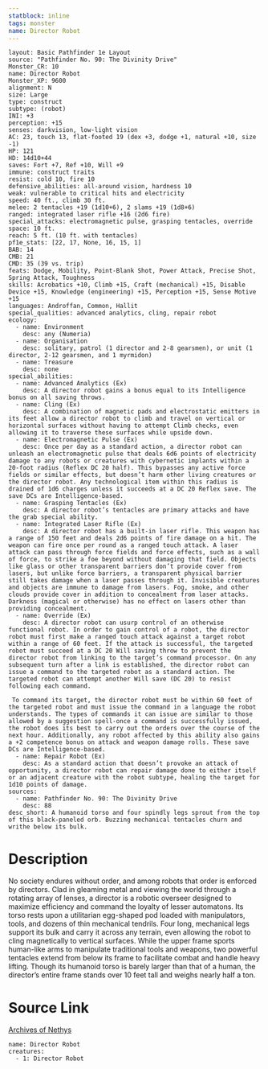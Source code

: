 ```yaml
---
statblock: inline
tags: monster
name: Director Robot
---
```

```statblock
layout: Basic Pathfinder 1e Layout
source: "Pathfinder No. 90: The Divinity Drive"
Monster_CR: 10
name: Director Robot
Monster_XP: 9600
alignment: N
size: Large
type: construct
subtype: (robot)
INI: +3
perception: +15
senses: darkvision, low-light vision
AC: 23, touch 13, flat-footed 19 (dex +3, dodge +1, natural +10, size -1)
HP: 121
HD: 14d10+44
saves: Fort +7, Ref +10, Will +9
immune: construct traits
resist: cold 10, fire 10
defensive_abilities: all-around vision, hardness 10
weak: vulnerable to critical hits and electricity
speed: 40 ft., climb 30 ft.
melee: 2 tentacles +19 (1d10+6), 2 slams +19 (1d8+6)
ranged: integrated laser rifle +16 (2d6 fire)
special_attacks: electromagnetic pulse, grasping tentacles, override
space: 10 ft.
reach: 5 ft. (10 ft. with tentacles)
pf1e_stats: [22, 17, None, 16, 15, 1]
BAB: 14
CMB: 21
CMD: 35 (39 vs. trip)
feats: Dodge, Mobility, Point-Blank Shot, Power Attack, Precise Shot, Spring Attack, Toughness
skills: Acrobatics +10, Climb +15, Craft (mechanical) +15, Disable Device +15, Knowledge (engineering) +15, Perception +15, Sense Motive +15
languages: Androffan, Common, Hallit
special_qualities: advanced analytics, cling, repair robot
ecology:
  - name: Environment
    desc: any (Numeria)
  - name: Organisation
    desc: solitary, patrol (1 director and 2-8 gearsmen), or unit (1 director, 2-12 gearsmen, and 1 myrmidon)
  - name: Treasure
    desc: none
special_abilities:
  - name: Advanced Analytics (Ex)
    desc: A director robot gains a bonus equal to its Intelligence bonus on all saving throws.
  - name: Cling (Ex)
    desc: A combination of magnetic pads and electrostatic emitters in its feet allow a director robot to climb and travel on vertical or horizontal surfaces without having to attempt Climb checks, even allowing it to traverse these surfaces while upside down.
  - name: Electromagnetic Pulse (Ex)
    desc: Once per day as a standard action, a director robot can unleash an electromagnetic pulse that deals 6d6 points of electricity damage to any robots or creatures with cybernetic implants within a 20-foot radius (Reflex DC 20 half). This bypasses any active force fields or similar effects, but doesn’t harm other living creatures or the director robot. Any technological item within this radius is drained of 1d6 charges unless it succeeds at a DC 20 Reflex save. The save DCs are Intelligence-based.
  - name: Grasping Tentacles (Ex)
    desc: A director robot’s tentacles are primary attacks and have the grab special ability.
  - name: Integrated Laser Rifle (Ex)
    desc: A director robot has a built-in laser rifle. This weapon has a range of 150 feet and deals 2d6 points of fire damage on a hit. The weapon can fire once per round as a ranged touch attack. A laser attack can pass through force fields and force effects, such as a wall of force, to strike a foe beyond without damaging that field. Objects like glass or other transparent barriers don’t provide cover from lasers, but unlike force barriers, a transparent physical barrier still takes damage when a laser passes through it. Invisible creatures and objects are immune to damage from lasers. Fog, smoke, and other clouds provide cover in addition to concealment from laser attacks. Darkness (magical or otherwise) has no effect on lasers other than providing concealment.
  - name: Override (Ex)
    desc: A director robot can usurp control of an otherwise functional robot. In order to gain control of a robot, the director robot must first make a ranged touch attack against a target robot within a range of 60 feet. If the attack is successful, the targeted robot must succeed at a DC 20 Will saving throw to prevent the director robot from linking to the target’s command processor. On any subsequent turn after a link is established, the director robot can issue a command to the targeted robot as a standard action. The targeted robot can attempt another Will save (DC 20) to resist following each command.

 To command its target, the director robot must be within 60 feet of the targeted robot and must issue the command in a language the robot understands. The types of commands it can issue are similar to those allowed by a suggestion spell-once a command is successfully issued, the robot does its best to carry out the orders over the course of the next hour. Additionally, any robot affected by this ability also gains a +2 competence bonus on attack and weapon damage rolls. These save DCs are Intelligence-based.
  - name: Repair Robot (Ex)
    desc: As a standard action that doesn’t provoke an attack of opportunity, a director robot can repair damage done to either itself or an adjacent creature with the robot subtype, healing the target for 1d10 points of damage.
sources:
  - name: Pathfinder No. 90: The Divinity Drive
    desc: 88
desc_short: A humanoid torso and four spindly legs sprout from the top of this black-paneled orb. Buzzing mechanical tentacles churn and writhe below its bulk.
```
# Description
No society endures without order, and among robots that order is enforced by directors. Clad in gleaming metal and viewing the world through a rotating array of lenses, a director is a robotic overseer designed to maximize efficiency and command the loyalty of lesser automatons. Its torso rests upon a utilitarian egg-shaped pod loaded with manipulators, tools, and dozens of thin mechanical tendrils. Four long, mechanical legs support its bulk and carry it across any terrain, even allowing the robot to cling magnetically to vertical surfaces. While the upper frame sports human-like arms to manipulate traditional tools and weapons, two powerful tentacles extend from below its frame to facilitate combat and handle heavy lifting. Though its humanoid torso is barely larger than that of a human, the director’s entire frame stands over 10 feet tall and weighs nearly half a ton.
# Source Link
[Archives of Nethys](https://aonprd.com/MonsterDisplay.aspx?ItemName=Director%20Robot)
```encounter-table
name: Director Robot
creatures:
  - 1: Director Robot
```
